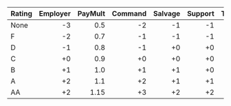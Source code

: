 | Rating | Employer | PayMult | Command | Salvage | Support | Transport |
|--------|---------:|--------:|--------:|--------:|--------:|----------:|
| None   |    -3    | 0.5     |   -2    |   -1    |   -1    |     -3    |
| F      |    -2    | 0.7     |   -1    |   -1    |   -1    |     -2    |
| D      |    -1    | 0.8     |   -1    |   +0    |   +0    |     -1    |
| C      |    +0    | 0.9     |   +0    |   +0    |   +0    |     +0    |
| B      |    +1    | 1.0     |   +1    |   +1    |   +0    |     +0    |
| A      |    +2    | 1.1     |   +2    |   +1    |   +1    |     +1    |
| AA     |    +2    | 1.15    |   +3    |   +2    |   +2    |     +2    |
